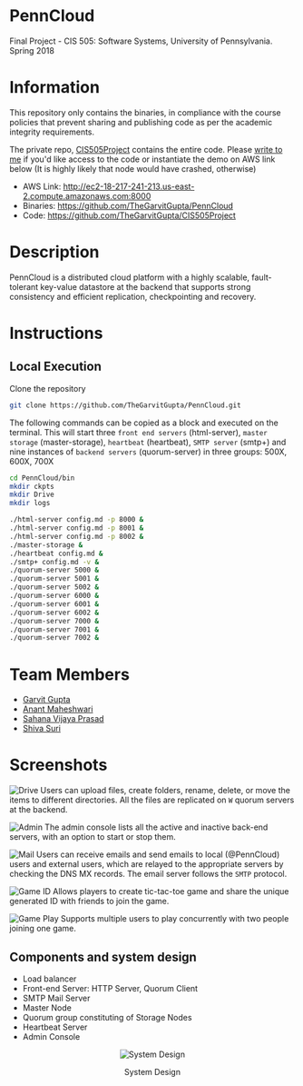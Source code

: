 # PennCloud

Final Project - CIS 505: Software Systems, University of Pennsylvania. Spring 2018

# Information

This repository only contains the binaries, in compliance with the course policies that prevent sharing and publishing code as per the academic integrity requirements.

The private repo, [CIS505Project](https://github.com/TheGarvitGupta/CIS505Project) contains the entire code. Please [write to me](garvit@cis.upenn.edu) if you'd like access to the code or instantiate the demo on AWS link below (It is highly likely that node would have crashed, otherwise)


* AWS Link: http://ec2-18-217-241-213.us-east-2.compute.amazonaws.com:8000
* Binaries: https://github.com/TheGarvitGupta/PennCloud
* Code: https://github.com/TheGarvitGupta/CIS505Project

# Description

PennCloud is a distributed cloud platform with a highly scalable, fault-tolerant key-value datastore at the backend that supports strong consistency and efficient replication, checkpointing and recovery.

# Instructions

## Local Execution

Clone the repository
```sh
git clone https://github.com/TheGarvitGupta/PennCloud.git
```

The following commands can be copied as a block and executed on the terminal. This will start three `front end servers` (html-server), `master storage` (master-storage), `heartbeat` (heartbeat), `SMTP server` (smtp+) and nine instances of `backend servers` (quorum-server) in three groups: 500X, 600X, 700X

```sh
cd PennCloud/bin
mkdir ckpts
mkdir Drive
mkdir logs

./html-server config.md -p 8000 &
./html-server config.md -p 8001 &
./html-server config.md -p 8002 &
./master-storage &
./heartbeat config.md &
./smtp+ config.md -v &
./quorum-server 5000 &
./quorum-server 5001 &
./quorum-server 5002 &
./quorum-server 6000 &
./quorum-server 6001 &
./quorum-server 6002 &
./quorum-server 7000 &
./quorum-server 7001 &
./quorum-server 7002 &
```

# Team Members
* [Garvit Gupta](https://www.linkedin.com/in/garvitgupta)
* [Anant Maheshwari](https://github.com/anantm95)
* [Sahana Vijaya Prasad](https://www.linkedin.com/in/sahana-vijaya-prasad)
* [Shiva Suri](https://github.com/shivasuri)

# Screenshots

![Drive](https://github.com/TheGarvitGupta/PennCloud/blob/master/Images/Screen%20Shot%202018-06-17%20at%204.38.26%20PM.png "Drive")
Users can upload files, create folders, rename, delete, or move the items to different directories. All the files are replicated on `W` quorum servers at the backend.

![Admin](https://github.com/TheGarvitGupta/PennCloud/blob/master/Images/Screen%20Shot%202018-06-17%20at%204.34.34%20PM.png "Admin")
The admin console lists all the active and inactive back-end servers, with an option to start or stop them.

![Mail](https://github.com/TheGarvitGupta/PennCloud/blob/master/Images/Screen%20Shot%202018-06-17%20at%204.35.09%20PM.png "Mail")
Users can receive emails and send emails to local (@PennCloud) users and external users, which are relayed to the appropriate servers by checking the DNS MX records. The email server follows the `SMTP` protocol.

![Game ID](https://github.com/TheGarvitGupta/PennCloud/blob/master/Images/Screen%20Shot%202018-06-17%20at%204.35.22%20PM.png "Game ID")
Allows players to create tic-tac-toe game and share the unique generated ID with friends to join the game.

![Game Play](https://github.com/TheGarvitGupta/PennCloud/blob/master/Images/Screen%20Shot%202018-06-17%20at%204.36.49%20PM.png "Game Play")
Supports multiple users to play concurrently with two people joining one game.

## Components and system design

* Load balancer
* Front-end Server: HTTP Server, Quorum Client
* SMTP Mail Server
* Master Node
* Quorum group constituting of Storage Nodes
* Heartbeat Server
* Admin Console

<p align="center">
  <img src="https://github.com/TheGarvitGupta/PennCloud/blob/master/Images/Untitled-1.png" alt="System Design"/>
  <p align="center">System Design</p>
</p>
